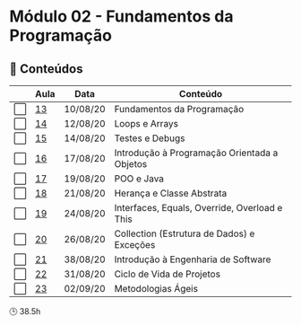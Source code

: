# Módulo 02 - Fundamentos da Programação

## :blue_book: Conteúdos
| |  Aula | Data  |  Conteúdo |
|------------| ------------ | ------------ |------------
| :white_large_square: | [13](aula_13) | 10/08/20 | Fundamentos da Programação
| :white_large_square: | [14](aula_14) | 12/08/20 | Loops e Arrays
| :white_large_square: | [15](aula_15) | 14/08/20 | Testes e Debugs
| :white_large_square: | [16](aula_16) | 17/08/20 | Introdução à Programação Orientada a Objetos
| :white_large_square: | [17](aula_17) | 19/08/20 | POO e Java
| :white_large_square: | [18](aula_18) | 21/08/20 | Herança e Classe Abstrata
| :white_large_square: | [19](aula_19) | 24/08/20 | Interfaces, Equals, Override, Overload e This
| :white_large_square: | [20](aula_20) | 26/08/20 | Collection (Estrutura de Dados) e Exceções
| :white_large_square: | [21](aula_21) | 38/08/20 | Introdução à Engenharia de Software
| :white_large_square: | [22](aula_22) | 31/08/20 | Ciclo de Vida de Projetos
| :white_large_square: | [23](aula_23) | 02/09/20 | Metodologias Ágeis

:clock3: 38.5h
